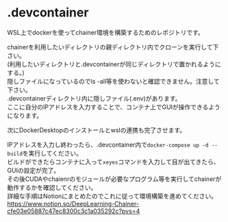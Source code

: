 # .devcontainer
WSL上でdockerを使ってchainer環境を構築するためのレポジトリです。  
  
chainerを利用したいディレクトリの親ディレクトリ内でクローンを実行して下さい。  
(利用したいディレクトリと.devcontainerが同じディレクトリで置かれるようにする。)  
隠しファイルになっているのでls -all等を使わないと確認できません。注意して下さい。  
.devcontainerディレクトリ内に隠しファイル(.env)があります。  
ここに自分のIPアドレスを入力することで、コンテナ上でGUIが操作できるようになります。  
  
次にDockerDesktopのインストールとwslの連携も完了させます。  
  
IPアドレスを入力し終わったら、.devcontainer内で`docker-compose up -d --build`を実行してください。  
ビルドができたらコンテナに入って`xeyes`コマンドを入力して目が出てきたら、GUIの設定が完了。  
その後CUDAやchaienrのモジュールが必要なプログラム等を実行してchainerが動作するかを確認してください。  
詳細な手順はNotionにまとめたのでこれに従って環境構築を進めてください。  
https://www.notion.so/DeepLearning-Chainer-cfe03e05887c47ec8300c3c1a035292c?pvs=4
